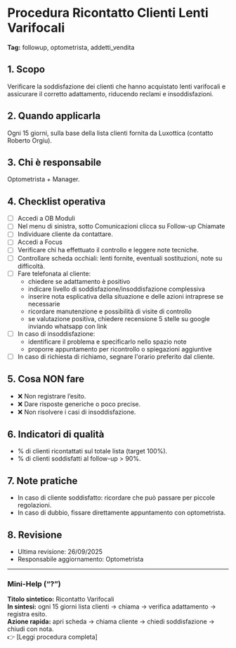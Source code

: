 # Procedura Ricontatto Clienti Lenti Varifocali

**Tag:** followup, optometrista, addetti_vendita

## 1. Scopo

Verificare la soddisfazione dei clienti che hanno acquistato lenti varifocali e assicurare il corretto adattamento, riducendo reclami e insoddisfazioni.

## 2. Quando applicarla

Ogni 15 giorni, sulla base della lista clienti fornita da Luxottica (contatto Roberto Orgiu).

## 3. Chi è responsabile

Optometrista + Manager.

## 4. Checklist operativa

- [ ] Accedi a OB Moduli  
- [ ] Nel menu di sinistra, sotto Comunicazioni clicca su Follow-up Chiamate 
- [ ] Individuare cliente da contattare.
- [ ] Accedi a Focus
- [ ] Verificare chi ha effettuato il controllo e leggere note tecniche.
- [ ] Controllare scheda occhiali: lenti fornite, eventuali sostituzioni, note su difficoltà.  
- [ ] Fare telefonata al cliente:  
  - chiedere se adattamento è positivo  
  - indicare livello di soddisfazione/insoddisfazione complessiva
  - inserire nota esplicativa della situazione e delle azioni intraprese se necessarie  
  - ricordare manutenzione e possibilità di visite di controllo
  - se valutazione positiva, chiedere recensione 5 stelle su google inviando whatsapp con link
- [ ] In caso di insoddisfazione:  
  - identificare il problema e specificarlo nello spazio note
  - proporre appuntamento per ricontrollo o spiegazioni aggiuntive  
- [ ] In caso di richiesta di richiamo, segnare l'orario preferito dal cliente.  

## 5. Cosa NON fare

- ❌ Non registrare l’esito.  
- ❌ Dare risposte generiche o poco precise.  
- ❌ Non risolvere i casi di insoddisfazione.  

## 6. Indicatori di qualità

- % di clienti ricontattati sul totale lista (target 100%).  
- % di clienti soddisfatti al follow-up > 90%.  

## 7. Note pratiche

- In caso di cliente soddisfatto: ricordare che può passare per piccole regolazioni.  
- In caso di dubbio, fissare direttamente appuntamento con optometrista.  

## 8. Revisione

- Ultima revisione: 26/09/2025  
- Responsabile aggiornamento: Optometrista  

---

### Mini-Help (“?”)

**Titolo sintetico:** Ricontatto Varifocali  
**In sintesi:** ogni 15 giorni lista clienti → chiama → verifica adattamento → registra esito.  
**Azione rapida:** apri scheda → chiama cliente → chiedi soddisfazione → chiudi con nota.  
👉 [Leggi procedura completa]

